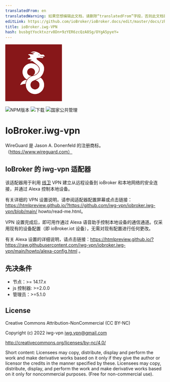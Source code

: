 ```yaml
---
translatedFrom: en
translatedWarning: 如果您想编辑此文档，请删除“translatedFrom”字段，否则此文档将再次自动翻译
editLink: https://github.com/ioBroker/ioBroker.docs/edit/master/docs/zh-cn/adapterref/iobroker.iwg-vpn/README.md
title: ioBroker.iwg-VPN
hash: busbgtYocktxzrv8Dn+9zYER6zcQzA8Sg/OYgA5pyeY=
---
```

![标识](../../../en/adapterref/iobroker.iwg-vpn/admin/iwg-vpn-sm.png)

![NPM版本](http://img.shields.io/npm/v/iobroker.iwg-vpn.svg)
![下载](https://img.shields.io/npm/dm/iobroker.iwg-vpn.svg)
![国家公共管理](https://nodei.co/npm/iobroker.iwg-vpn.png?downloads=true)

# IoBroker.iwg-vpn
WireGuard 是 Jason A. Donenfeld 的注册商标。 （https://www.wireguard.com）

## IoBroker 的 iwg-vpn 适配器
该适配器用于利用 [线卫](https://www.wireguard.com) VPN 建立从远程设备到 ioBroker 和本地网络的安全连接，并通过 Alexa 控制本地设备。

有关详细的 VPN 设置说明，请参阅适配器配置屏幕或点击链接：https://htmlpreview.github.io/?https://github.com/iwg-vpn/iobroker.iwg-vpn/blob/main/ howto/read-me.html。

VPN 设置完成后，即可用作通过 Alexa 语音助手控制本地设备的通信通道。仅采用现有的设备配置（即 ioBroker.iot 设备），无需对现有配置进行任何更改。

有关 Alexa 设置的详细说明，请点击链接：https://htmlpreview.github.io/?https://raw.githubusercontent.com/iwg-vpn/iobroker.iwg-vpn/main/howto/alexa-config.html 。

## 先决条件
* 节点：>= 14.17.x
* js 控制器: >=2.0.0
* 管理员：>=5.1.0

## License
Creative Commons Attribution-NonCommercial (CC BY-NC)

Copyright (c) 2022 iwg-vpn <iwg.vpn@gmail.com>

http://creativecommons.org/licenses/by-nc/4.0/

Short content:
Licensees may copy, distribute, display and perform the work and make derivative works based on it only if they give the author or licensor the credits in the manner specified by these.
Licensees may copy, distribute, display, and perform the work and make derivative works based on it only for noncommercial purposes.
(Free for non-commercial use).